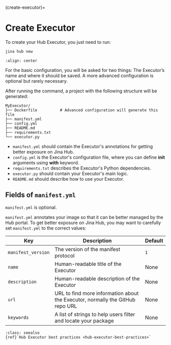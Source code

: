 (create-executor)=
# Create Executor

To create your Hub Executor, you just need to run:

```bash
jina hub new
```


```{figure} screenshots/create-new.gif
:align: center
```

For the basic configuration, 
you will be asked for two things: The Executor’s name and where it should be saved. A more advanced configuration is optional but rarely necessary.

After running the command, a project with the following structure will be generated:

```text
MyExecutor/
├── Dockerfile	        # Advanced configuration will generate this file
├── manifest.yml
├── config.yml
├── README.md
├── requirements.txt
└── executor.py
```

- `manifest.yml` should contain the Executor's annotations for getting better exposure on Jina Hub.
- `config.yml` is the Executor's configuration file, where you can define **__init__** arguments using **with** keyword.
- `requirements.txt` describes the Executor's Python dependencies.
- `executor.py` should contain your Executor's main logic.
- `README.md` should describe how to use your Executor.


## Fields of `manifest.yml`

`manifest.yml` is optional.

`manifest.yml` annotates your image so that it can be better managed by the Hub portal. To get better exposure on Jina Hub, you may want to 
carefully set `manifest.yml` to the correct values:

| Key                | Description                                                                                | Default |
| ---                | ---                                                                                        | ---     |
| `manifest_version` | The version of the manifest protocol                                                       | `1`     |
| `name`             | Human-readable title of the Executor                                                       | None    |
| `description`      | Human-readable description of the Executor                                                 | None    |
| `url`              | URL to find more information about the Executor, normally the GitHub repo URL              | None    |
| `keywords`         | A list of strings to help users filter and locate your package                             | None    |

```{admonition} See Also
:class: seealso
{ref}`Hub Executor best practices <hub-executor-best-practices>`
```
